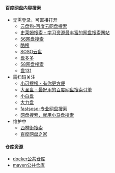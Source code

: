 #### 百度网盘内容搜索
* 无需登录，可直接打开
    * [云盘狗-百度云网盘搜索](http://www.yunpangou.com/)
    * [史莱姆搜索 - 学习资源最丰富的网盘搜索网站](http://www.slimego.cn)
    * [56网盘搜索](https://www.56wangpan.com)
    * [酷搜](https://www.kolsou.com)
    * [SOSO云盘](https://www.sosoyunpan.com)
    * [盘多多](http://www.panduoduo.top)
    * [58网盘搜索](https://www.58wangpan.com)
    * [盘131](https://www.pan131.com)
* 需扫码关注
    * [小可搜搜 - 有你更方便](https://www.xiaokesoso.com)
    * [大圣盘 - 最好用的百度网盘搜索引擎](https://www.dashengpan.com)
    * [小白盘](https://www.xiaobaipan.com)
    * [大力盘](https://www.dalipan.com)
    * [fastsoso-专业网盘搜索](https://www.fastsoso.cn)
    * [网盘搜索，就用小马盘搜索](https://xiaomapan.com)
* 维护中
    * [西林街搜索](https://xilinjie.cc)
    * [百度网盘之家](https://www.wowenda.com)
    
    
#### 仓库资源
   * [docker公共仓库](https://hub.docker.com/)    
   * [maven公共仓库](https://issues.sonatype.org/secure/Dashboard.jspa) 
